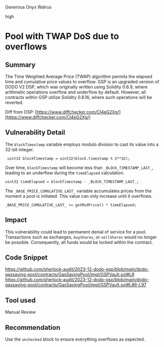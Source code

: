 Generous Onyx Walrus

high

# Pool with TWAP DoS due to overflows

## Summary
The Time Weighted Average Price (TWAP) algorithm permits the elapsed time and cumulative price values to overflow. GSP is an upgraded version of DODO V2 DSP, which was originally written using Solidity 0.6.9, where arithmetic operations overflow and underflow by default. However, all contracts within GSP utilize Solidity 0.8.16, where such operations will be reverted.

Diff from DSP: [https://www.diffchecker.com/Cl4eG2Xg/](https://www.diffchecker.com/Cl4eG2Xg/)

## Vulnerability Detail

The `blockTimestamp` variable employs modulo division to cast its value into a 32-bit integer.

```solidity
 uint32 blockTimestamp = uint32(block.timestamp % 2**32);
```

Over time, `blockTimestamp` will become less than `_BLOCK_TIMESTAMP_LAST_`, leading to an underflow during the `timeElapsed` calculation.

```solidity
uint32 timeElapsed = blockTimestamp - _BLOCK_TIMESTAMP_LAST_;
```

The `_BASE_PRICE_CUMULATIVE_LAST_` variable accumulates prices from the moment a pool is initiated. This value can only increase until it overflows.

```solidity
_BASE_PRICE_CUMULATIVE_LAST_ += getMidPrice() * timeElapsed;
```

## Impact
This vulnerability could lead to permanent denial of service for a pool. Transactions such as exchanges, `buyShares`, or `sellShares` would no longer be possible. Consequently, all funds would be locked within the contract.

## Code Snippet
https://github.com/sherlock-audit/2023-12-dodo-gsp/blob/main/dodo-gassaving-pool/contracts/GasSavingPool/impl/GSPVault.sol#L8
https://github.com/sherlock-audit/2023-12-dodo-gsp/blob/main/dodo-gassaving-pool/contracts/GasSavingPool/impl/GSPVault.sol#L86-L97

## Tool used

Manual Review

## Recommendation
Use the `unchecked` block to ensure everything overflows as expected.